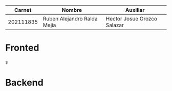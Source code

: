 | Carnet    | Nombre                      | Auxiliar |
| --------- | --------------------------- | -------- |
| 202111835 | Ruben Alejandro Ralda Mejia | Hector Josue Orozco Salazar 
# Fronted
s
# Backend
